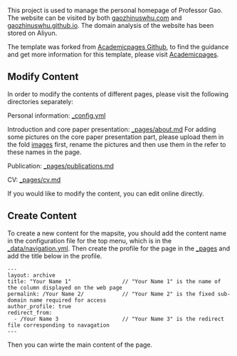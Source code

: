 This project is used to manage the personal homepage of Professor Gao. The website can be visited by both [gaozhinuswhu.com](https://gaozhinuswhu.com) and [gaozhinuswhu.github.io](https://gaozhinuswhu.github.io). The domain analysis of the website has been stored on Aliyun.

The template was forked from [Academicpages Github](https://github.com/academicpages/academicpages.github.io), to find the guidance and get more information for this template, please visit [Academicpages](https://academicpages.github.io).

## Modify Content
In order to modify the contents of different pages, please visit the following directories separately:

Personal information: [_config.yml](https://github.com/gaozhinuswhu/gaozhinuswhu.github.io/blob/master/_config.yml)

Introduction and core paper presentation: [_pages/about.md](https://github.com/gaozhinuswhu/gaozhinuswhu.github.io/blob/master/_pages/about.md)
For adding some pictures on the core paper presentation part, please upload them in the fold [images](https://github.com/gaozhinuswhu/gaozhinuswhu.github.io/tree/master/images) first, rename the pictures and then use them in the refer to these names in the page.

Publication: [_pages/publications.md](https://github.com/gaozhinuswhu/gaozhinuswhu.github.io/blob/master/_pages/publications.md)

CV: [_pages/cv.md](https://github.com/gaozhinuswhu/gaozhinuswhu.github.io/blob/master/_pages/cv.md)

If you would like to modify the content, you can edit online directly.


## Create Content
To create a new content for the mapsite, you should add the content name in the configuration file for the top menu, which is in the  [_data/navigation.yml](https://github.com/gaozhinuswhu/gaozhinuswhu.github.io/blob/master/_data/navigation.yml). Then create the profile for the page in the [_pages](https://github.com/gaozhinuswhu/gaozhinuswhu.github.io/tree/master/_pages) and add the title below in the profile.

```
---
layout: archive
title: "Your Name 1"                // "Your Name 1" is the name of the column displayed on the web page
permalink: /Your Name 2/            // "Your Name 2" is the fixed sub-domain name required for access
author_profile: true
redirect_from:
  - /Your Name 3                    // "Your Name 3" is the redirect file corresponding to navagation
---
```

Then you can wirte the main content of the page.
